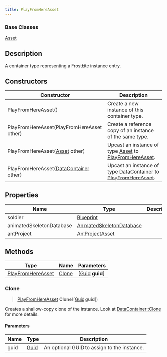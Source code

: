```yaml
---
title: PlayFromHereAsset
---
```

### Base Classes

[Asset](Asset)

## Description

A container type representing a Frostbite instance entry.

## Constructors

| Constructor                                                                  | Description                                                                                                               |
| ---------------------------------------------------------------------------- | ------------------------------------------------------------------------------------------------------------------------- |
| PlayFromHereAsset()                                                          | Create a new instance of this container type.                                                                             |
| PlayFromHereAsset(PlayFromHereAsset other)                                   | Create a reference copy of an instance of the same type.                                                                  |
| PlayFromHereAsset([Asset](Asset) other)                                      | Upcast an instance of type [Asset](Asset) to [PlayFromHereAsset](PlayFromHereAsset).                                      |
| PlayFromHereAsset([DataContainer](/vext/ref/shared/class/datacontainer) other) | Upcast an instance of type [DataContainer](/vext/ref/shared/class/datacontainer) to [PlayFromHereAsset](PlayFromHereAsset). |

## Properties

| Name                     | Type                                                 | Description |
| ------------------------ | ---------------------------------------------------- | ----------- |
| soldier                  | [Blueprint](Blueprint)                               |             |
| animatedSkeletonDatabase | [AnimatedSkeletonDatabase](AnimatedSkeletonDatabase) |             |
| antProject               | [AntProjectAsset](AntProjectAsset)                   |             |

## Methods

| Type                                   | Name            | Parameters                                     |
| -------------------------------------- | --------------- | ---------------------------------------------- |
| [PlayFromHereAsset](PlayFromHereAsset) | [Clone](#clone) | \[[Guid](/vext/ref/shared/class/guid) **guid**\] |

### Clone

> [PlayFromHereAsset](PlayFromHereAsset) **Clone**(\[[Guid](/vext/ref/shared/class/guid) **guid**\])

Creates a shallow-copy clone of the instance. Look at [DataContainer::Clone](/vext/ref/shared/class/datacontainer#clone) for more details.

#### Parameters

| Name | Type         | Description                                 |
| ---- | ------------ | ------------------------------------------- |
| guid | [Guid](Guid) | An optional GUID to assign to the instance. |
